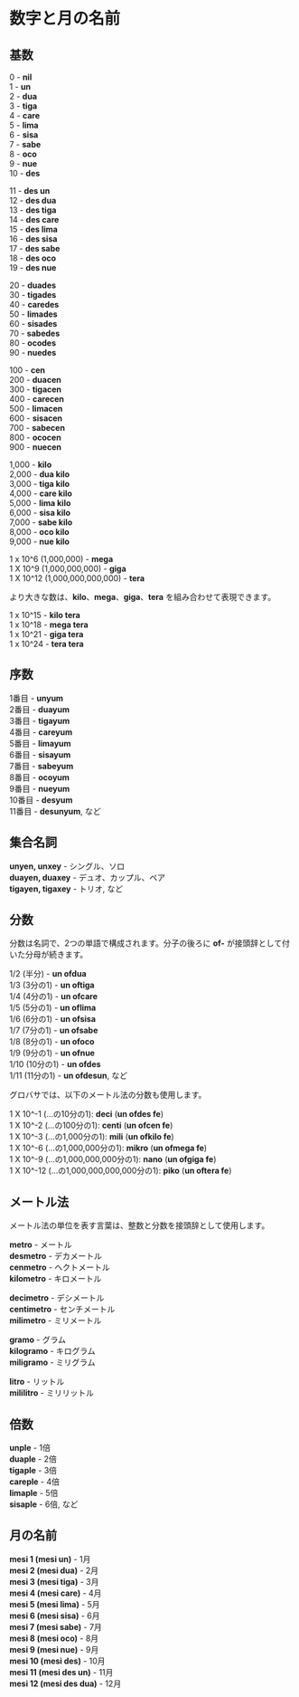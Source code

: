 <h1>数字と月の名前</h1>
<p>
</p>
<h2>基数</h2>
<p>0 - <strong>nil</strong><br /> 1 - <strong>un</strong><br /> 2 - <strong>dua</strong><br /> 3 -
	<strong>tiga</strong><br /> 4 - <strong>care</strong><br /> 5 - <strong>lima</strong><br /> 6 -
	<strong>sisa</strong><br /> 7 - <strong>sabe</strong><br /> 8 - <strong>oco</strong><br /> 9 -
	<strong>nue</strong><br /> 10 - <strong>des</strong></p>
<p>11 - <strong>des un</strong><br /> 12 - <strong>des dua</strong><br /> 13 - <strong>des tiga</strong><br /> 14 -
	<strong>des care</strong><br /> 15 - <strong>des lima</strong><br /> 16 - <strong>des sisa</strong><br /> 17 -
	<strong>des sabe</strong><br /> 18 - <strong>des oco</strong><br /> 19 - <strong>des nue</strong></p>
<p>20 - <strong>duades</strong><br /> 30 - <strong>tigades</strong><br /> 40 - <strong>caredes</strong><br /> 50 -
	<strong>limades</strong><br /> 60 - <strong>sisades</strong><br /> 70 - <strong>sabedes</strong><br /> 80 -
	<strong>ocodes</strong><br /> 90 - <strong>nuedes</strong></p>
<p>100 - <strong>cen</strong><br /> 200 - <strong>duacen</strong><br /> 300 - <strong>tigacen</strong><br /> 400 -
	<strong>carecen</strong><br /> 500 - <strong>limacen</strong><br /> 600 - <strong>sisacen</strong><br /> 700 -
	<strong>sabecen</strong><br /> 800 - <strong>ococen</strong><br /> 900 - <strong>nuecen</strong></p>
<p>1,000 - <strong>kilo</strong><br /> 2,000 - <strong>dua kilo</strong><br /> 3,000 - <strong>tiga kilo</strong><br />
	4,000 - <strong>care kilo</strong><br /> 5,000 - <strong>lima kilo</strong><br /> 6,000 - <strong>sisa
		kilo</strong><br /> 7,000 - <strong>sabe kilo</strong><br /> 8,000 - <strong>oco kilo</strong><br /> 9,000 -
	<strong>nue kilo</strong></p>
<p>1 x 10^6 (1,000,000) - <strong>mega</strong><br /> 1 X 10^9 (1,000,000,000) - <strong>giga</strong><br /> 1 X 10^12
	(1,000,000,000,000) - <strong>tera</strong> </p>
<p>より大きな数は、<strong>kilo</strong>、<strong>mega</strong>、<strong>giga</strong>、<strong>tera</strong> を組み合わせて表現できます。</p>
<p>1 x 10^15 - <strong>kilo tera</strong><br /> 1 x 10^18 - <strong>mega tera</strong><br /> 1 x 10^21 - <strong>giga
		tera</strong><br /> 1 x 10^24 - <strong>tera tera</strong> </p>
<h2>序数</h2>
<p>1番目 - <strong>unyum</strong><br /> 2番目 - <strong>duayum</strong><br /> 3番目 - <strong>tigayum</strong><br /> 4番目 -
	<strong>careyum</strong><br /> 5番目 - <strong>limayum</strong><br /> 6番目 - <strong>sisayum</strong><br /> 7番目 -
	<strong>sabeyum</strong><br /> 8番目 - <strong>ocoyum</strong><br /> 9番目 - <strong>nueyum</strong><br /> 10番目 -
	<strong>desyum</strong><br /> 11番目 - <strong>desunyum</strong>, など</p>
<h2>集合名詞</h2>
<p><strong>unyen, unxey</strong> - シングル、ソロ<br />
	<strong>duayen, duaxey</strong> - デュオ、カップル、ペア<br />
	<strong>tigayen, tigaxey</strong> - トリオ, など
</p>
<h2>分数</h2>
<p>分数は名詞で、2つの単語で構成されます。分子の後ろに <strong>of-</strong> が接頭辞として付いた分母が続きます。</p>
<p>1/2 (半分) - <strong>un ofdua</strong><br /> 1/3 (3分の1) - <strong>un oftiga</strong><br /> 1/4 (4分の1) - <strong>un
		ofcare</strong><br /> 1/5 (5分の1) - <strong>un oflima</strong><br /> 1/6 (6分の1) - <strong>un
		ofsisa</strong><br /> 1/7 (7分の1) - <strong>un ofsabe</strong><br /> 1/8 (8分の1) - <strong>un ofoco</strong><br />
	1/9 (9分の1) - <strong>un ofnue</strong><br /> 1/10 (10分の1) - <strong>un ofdes</strong><br /> 1/11 (11分の1) -
	<strong>un ofdesun</strong>, など</p>
<p>グロバサでは、以下のメートル法の分数も使用します。 </p>
<p>1 X 10^-1 (…の10分の1): <strong>deci</strong> (<strong>un ofdes fe</strong>)<br /> 1 X 10^-2 (…の100分の1):
	<strong>centi</strong> (<strong>un ofcen fe</strong>)<br /> 1 X 10^-3 (…の1,000分の1): <strong>mili</strong>
	(<strong>un ofkilo fe</strong>)<br /> 1 X 10^-6 (…の1,000,000分の1): <strong>mikro</strong> (<strong>un ofmega
		fe</strong>)<br /> 1 X 10^-9 (…の1,000,000,000分の1): <strong>nano</strong> (<strong>un ofgiga fe</strong>)<br /> 1
	X 10^-12 (…の1,000,000,000,000分の1): <strong>piko</strong> (<strong>un oftera fe</strong>)</p>
<h2>メートル法</h2>
<p>メートル法の単位を表す言葉は、整数と分数を接頭辞として使用します。</p>
<p><strong>metro</strong> - メートル<br />
	<strong>desmetro</strong> - デカメートル<br />
	<strong>cenmetro</strong> - ヘクトメートル<br />
	<strong>kilometro</strong> - キロメートル
</p>
<p><strong>decimetro</strong> - デシメートル<br />
	<strong>centimetro</strong> - センチメートル<br />
	<strong>milimetro</strong> - ミリメートル
</p>
<p><strong>gramo</strong> - グラム<br />
	<strong>kilogramo</strong> - キログラム<br />
	<strong>miligramo</strong> - ミリグラム
</p>
<p><strong>litro</strong> - リットル<br />
	<strong>mililitro</strong> - ミリリットル
</p>
<h2>倍数</h2>
<p><strong>unple</strong> - 1倍<br />
	<strong>duaple</strong> - 2倍<br />
	<strong>tigaple</strong> - 3倍<br />
	<strong>careple</strong> - 4倍<br />
	<strong>limaple</strong> - 5倍<br />
	<strong>sisaple</strong> - 6倍, など
</p>
<h2>月の名前</h2>
<p><strong>mesi 1 (mesi un)</strong> - 1月<br />
	<strong>mesi 2 (mesi dua)</strong> - 2月<br />
	<strong>mesi 3 (mesi tiga)</strong> - 3月<br />
	<strong>mesi 4 (mesi care)</strong> - 4月<br />
	<strong>mesi 5 (mesi lima)</strong> - 5月<br />
	<strong>mesi 6 (mesi sisa)</strong> - 6月<br />
	<strong>mesi 7 (mesi sabe)</strong> - 7月<br />
	<strong>mesi 8 (mesi oco)</strong> - 8月<br />
	<strong>mesi 9 (mesi nue)</strong> - 9月<br />
	<strong>mesi 10 (mesi des)</strong> - 10月<br />
	<strong>mesi 11 (mesi des un)</strong> - 11月<br />
	<strong>mesi 12 (mesi des dua)</strong> - 12月
</p>
<p></p>
